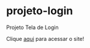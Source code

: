 # projeto-login
Projeto Tela de Login

Clique <a href="https://leopinheirosilva.github.io/projeto-login/">aqui</a> para acessar o site!